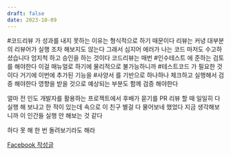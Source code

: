 ```yaml
---
draft: false
date: 2023-10-09
---
```

#코드리뷰 가 성과를 내지 못하는 이유는 형식적으로 하기 때문이다 리뷰는 커녕 대부분의 리뷰어가 실행 조차 해보지도 않는다 그래서 심지어 에러가 나는 코드 마저도 수고하셨습니다 엄지척 하고 승인을 하는 것이다 코드리뷰는 매번 #인수테스트 에 준하는 검토를 해야한다 이걸 매뉴얼로 하기에 물리적으로 불가능하니까 #테스트코드 가 필요한 것이다 거기에 이번에 추가된 기능을 #사양서 를 기반으로 하나하나 체크하고 실행해서 검증 해야한다 영향을 받을 것으로 예상되는 부분도 함께 검증 해야한다  
  
얼마 전 인도 개발자를 활용하는 프로젝트에서 후배가 묻기를 PR 리뷰 할 때 일일히 다 실행 해 보냐고 한 적이 있는데 속으로 이 친구 별걸 다 물어보네 했었다 지금 생각해보니까 이 인간들 실행 안 해보는 것 같다  
  
하다 못 해 한 번 돌려보기라도 해라

[Facebook 작성글](https://www.facebook.com/plugins/post.php?href=https%3A%2F%2Fwww.facebook.com%2Freddiana%2Fposts%2Fpfbid0265foDwSyrwBN2XTQ4kdCMSyjFYGQqT2g22pz2v6hW7NHkNz469s9YLz9AAWU7Rqml)
